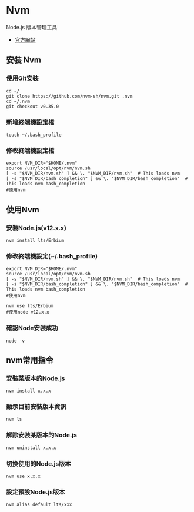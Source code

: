 # Nvm

Node.js 版本管理工具

- [官方網站](https://github.com/creationix/nvm)

## 安裝 Nvm

### 使用Git安裝

```
cd ~/
git clone https://github.com/nvm-sh/nvm.git .nvm
cd ~/.nvm
git checkout v0.35.0
```

### 新增終端機設定檔

```
touch ~/.bash_profile
```

### 修改終端機設定檔

```
export NVM_DIR="$HOME/.nvm"
source /usr/local/opt/nvm/nvm.sh
[ -s "$NVM_DIR/nvm.sh" ] && \. "$NVM_DIR/nvm.sh"  # This loads nvm
[ -s "$NVM_DIR/bash_completion" ] && \. "$NVM_DIR/bash_completion"  # This loads nvm bash_completion
#使用nvm
```

## 使用Nvm

### 安裝Node.js(v12.x.x)

```
nvm install lts/Erbium
```

### 修改終端機設定(~/.bash_profile)

```
export NVM_DIR="$HOME/.nvm"
source /usr/local/opt/nvm/nvm.sh
[ -s "$NVM_DIR/nvm.sh" ] && \. "$NVM_DIR/nvm.sh"  # This loads nvm
[ -s "$NVM_DIR/bash_completion" ] && \. "$NVM_DIR/bash_completion"  # This loads nvm bash_completion
#使用nvm

nvm use lts/Erbium
#使用node v12.x.x
```

### 確認Node安裝成功

```
node -v
```

## nvm常用指令

### 安裝某版本的Node.js

```
nvm install x.x.x
```

### 顯示目前安裝版本資訊

```
nvm ls
```

### 解除安裝某版本的Node.js

```
nvm uninstall x.x.x
```

### 切換使用的Node.js版本

```
nvm use x.x.x
```

### 設定預設Node.js版本

```
nvm alias default lts/xxx
```
